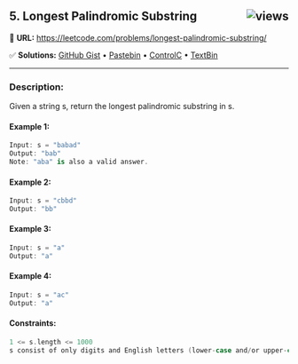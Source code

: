 ## 5. Longest Palindromic Substring <img src="https://visitor-badge.glitch.me/badge?page_id=https://github.com/asahiocean/LeetCode/tree/main/String/5.%20Longest%20Palindromic%20Substring&left_color=black&right_color=yellow&left_text=views" alt="views" align="right">

🔗 **URL:** https://leetcode.com/problems/longest-palindromic-substring/

✅ **Solutions:** [GitHub Gist](https://git.io/J1DmQ) • [Pastebin](https://pastebin.com/CsthR5UH) • [ControlC](https://controlc.com/08c43813) • [TextBin](https://textbin.net/zvjrey4vzb)

<!-- 💡 **[Go to discuss on LeetCode]()** -->

---

### Description:

Given a string s, return the longest palindromic substring in s.

#### Example 1:
```swift
Input: s = "babad"
Output: "bab"
Note: "aba" is also a valid answer.
```

#### Example 2:
```swift
Input: s = "cbbd"
Output: "bb"
```

#### Example 3:
```swift
Input: s = "a"
Output: "a"
```

#### Example 4:
```swift
Input: s = "ac"
Output: "a"
```

#### Constraints:
```swift
1 <= s.length <= 1000
s consist of only digits and English letters (lower-case and/or upper-case)
```
